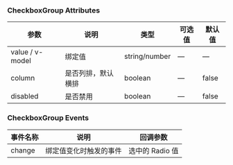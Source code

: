 ### CheckboxGroup Attributes

| 参数            | 说明               | 类型          | 可选值 | 默认值 |
| --------------- | ------------------ | ------------- | ------ | ------ |
| value / v-model | 绑定值             | string/number | —      | —      |
| column          | 是否列排，默认横排 | boolean       | —      | false  |
| disabled        | 是否禁用           | boolean       | —      | false  |

### CheckboxGroup Events

| 事件名称 | 说明                   | 回调参数        |
| -------- | ---------------------- | --------------- |
| change   | 绑定值变化时触发的事件 | 选中的 Radio 值 |

